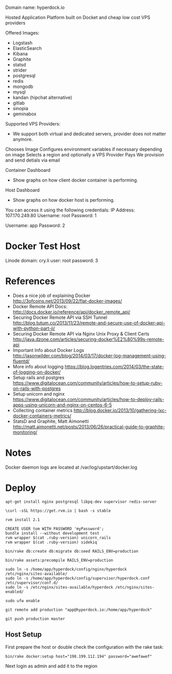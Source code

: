 Domain name: hyperdock.io

Hosted Application Platform built on Docket and cheap low cost VPS providers

Offered Images:
 * Logstash
 * ElasticSearch
 * Kibana
 * Graphite
 * statsd
 * strider
 * postgresql
 * redis
 * mongodb
 * mysql
 * kandan (hipchat alternative)
 * gitlab
 * sinopia
 * geminabox

Supported VPS Providers:
 * We support both virtual and dedicated servers, provider does not matter anymore.

Chooses Image
Configures environment variables if necessary depending on image
Selects a region and optionally a VPS Provider
Pays
We provision and send detials via email

Container Dashboard
 - Show graphs on how client docker container is performing. 

Host Dashboard
 - Show graphs on how docker host is performing. 

You can access it using the following credentials:
IP Address: 107.170.249.80
Username: root
Password: 1

Username: app
Password: 2

# Docker Test Host
Linode
domain: cry.li
user: root
password: 3

# References

* Does a nice job of explaining Docker http://3ofcoins.net/2013/09/22/flat-docker-images/
* Docker Remote API Docs: http://docs.docker.io/reference/api/docker_remote_api/
* Securing Docker Remote API via SSH Tunnel http://blog.tutum.co/2013/11/23/remote-and-secure-use-of-docker-api-with-python-part-ii/
* Securing Docker Remote API via Nginx Unix Proxy & Client Certs http://java.dzone.com/articles/securing-docker%E2%80%99s-remote-api
* Important Info about Docker Logs http://jasonwilder.com/blog/2014/03/17/docker-log-management-using-fluentd/
* More info about logging https://blog.logentries.com/2014/03/the-state-of-logging-on-docker/
* Setup rails and postgres https://www.digitalocean.com/community/articles/how-to-setup-ruby-on-rails-with-postgres
* Setup unicorn and nginx https://www.digitalocean.com/community/articles/how-to-deploy-rails-apps-using-unicorn-and-nginx-on-centos-6-5
* Collecting container metrics http://blog.docker.io/2013/10/gathering-lxc-docker-containers-metrics/
* StatsD and Graphite, Matt Aimonetti http://matt.aimonetti.net/posts/2013/06/26/practical-guide-to-graphite-monitoring/

# Notes

Docker daemon logs are located at /var/log/upstart/docker.log

# Deploy
```
apt-get install nginx postgresql libpq-dev supervisor redis-server

\curl -sSL https://get.rvm.io | bash -s stable

rvm install 2.1

CREATE USER tom WITH PASSWORD 'myPassword';
bundle install --without development test
rvm wrapper $(cat .ruby-version) unicorn_rails
rvm wrapper $(cat .ruby-version) sidekiq

bin/rake db:create db:migrate db:seed RAILS_ENV=production

bin/rake assets:precompile RAILS_ENV=production

sudo ln -s /home/app/hyperdock/config/nginx/hyperdock /etc/nginx/sites-available/
sudo ln -s /home/app/hyperdock/config/supervisor/hyperdock.conf /etc/supervisor/conf.d/
sudo ln -s /etc/nginx/sites-available/hyperdock /etc/nginx/sites-enabled/
```

```
sudo ufw enable
```

```
git remote add production "app@hyperdock.io:/home/app/hyperdock"
```

```
git push production master
```


## Host Setup

First prepare the host or double check the configuration with the rake task:

`bin/rake docker:setup host="198.199.112.194" password="awefawef"`

Next login as admin and add it to the region

